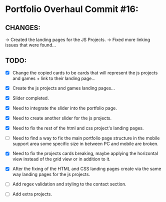 # Portfolio Overhaul Commit #16:

## CHANGES:

→ Created the landing pages for the JS Projects. → Fixed more linking issues that were found...

## TODO:

-   [x] Change the copied cards to be cards that will represent the js projects and games + link to their landing page...
-   [x] Create the js projects and games landing pages...

-   [x] Slider completed.
-   [x] Need to integrate the slider into the portfolio page.
-   [x] Need to create another slider for the js projects.

-   [x] Need to fix the rest of the html and css project's landing pages.
-   [ ] Need to find a way to fix the main portfolio page structure in the mobile support area some specific size in between PC and mobile are broken.
-   [x] Need to fix the projects cards breaking, maybe applying the horizontal view instead of the grid view or in addition to it.
-   [x] After the fixing of the HTML and CSS landing pages create via the same way landing pages for the js projects.
-   [ ] Add regex validation and styling to the contact section.
-   [ ] Add extra projects.
